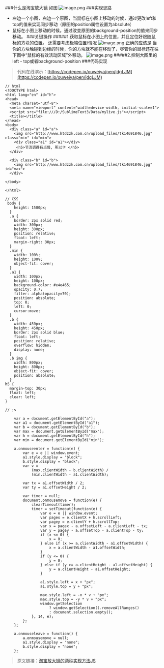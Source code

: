 ###什么是淘宝放大镜
如图
![image.png](https://upload-images.jianshu.io/upload_images/12877063-11f7c6af1f537551.png?imageMogr2/auto-orient/strip%7CimageView2/2/w/1240)
###实现思路
- 左边一个小图，右边一个原图，当鼠标在小图上移动的时候，通过更改left和top的值来实现同步移动（原图的position属性设置为absolute）
- 鼠标在小图上移动的时候，通过改变原图的background-position的值来同步移动。
###关键操作
#####1.获取鼠标在小图上的位置，并且定位好跟随鼠标的方块的位置。
还需要考虑极端位置/情况
![image.png](https://upload-images.jianshu.io/upload_images/12877063-5a3e7577ab1c6689.png?imageMogr2/auto-orient/strip%7CimageView2/2/w/1240)
正确的应该是 当你的方块触碰到边缘的时候，你的方块就不能在移动了，尽管你的鼠标还在往下图中“鼠标的有效活动区域”外移动。
![image.png](https://upload-images.jianshu.io/upload_images/12877063-bb3516b036da3a11.png?imageMogr2/auto-orient/strip%7CimageView2/2/w/1240)
#####2.控制大图里的left - top或者background-position
###代码实现
> 代码在线演示：[https://codepen.io/ouweiya/pen/jdgLJM](https://codepen.io/ouweiya/pen/jdgLJM)
```
// html
<!DOCTYPE html>
<html lang="en" id="h">
<head>
  <meta charset="utf-8">
  <meta name="viewport" content="width=device-width, initial-scale=1">
  <script src="file:///D:/SublimeText3/Data/mylive.js"></script>
  <title></title>
</head>
<body>
  <div class="a" id="a">
    <img src="http://www.htdzzk.com.cn/upload_files/tk14691846.jpg" class="min" id="min">
    <div class="a1" id="a1"></div>
     <h5>节流调得有点慢, 所以卡 </h5>
  </div>
  
  <div class="b" id="b">
    <img src="http://www.htdzzk.com.cn/upload_files/tk14691846.jpg" id="max">
  </div>

</body>
  
</html>
```
```
// CSS
 body {
    height: 1500px;
  }
  .a {
    border: 2px solid red;
    width: 300px;
    height: 300px;
    position: relative;
    float: left;
    margin-right: 30px;
  }
  .min {
    width: 100%;
    height: 100%;
    object-fit: cover;
  }
  .a1 {
    width: 100px;
    height: 100px;
    background-color: #e4e465;
    opacity: 0.7;
    filter: alpha(opacity=70);
    position: absolute;
    top: 0;
    left: 0;
    cursor:move;
  }
  .b {
    width: 450px;
    height: 450px;
    border: 2px solid blue;
    float: left;
    position: relative;
    overflow: hidden;
    display: none;
  }
  .b img {
    width: 800px;
    height: 800px;
    object-fit: cover;
    position: absolute;
  }
h5 {
  margin-top: 30px;
  float: left;
  clear: left;
}
```
```
// js

    var a = document.getElementById("a");
    var a1 = document.getElementById("a1");
    var b = document.getElementById("b");
    var max = document.getElementById("max");
    var h = document.getElementById("h");
    var min = document.getElementById("min");

    a.onmouseenter = function(e) {
        var e = e || window.event;
        a1.style.display = "block";
        b.style.display = "block";
        var v =
            (max.clientWidth - b.clientWidth) /
            (min.clientWidth - a1.clientWidth);

        var tx = a1.offsetWidth / 2;
        var ty = a1.offsetHeight / 2;

        var timer = null;
        document.onmousemove = function(e) {
            clearTimeout(timer);
            timer = setTimeout(function(e) {
                var e = e || window.event;
                var pagex = e.clientX + h.scrollLeft;
                var pagey = e.clientY + h.scrollTop;
                var x = pagex - a.offsetLeft - a.clientLeft - tx;
                var y = pagey - a.offsetTop - a.clientTop - ty;
                if (x <= 0) {
                    x = 0;
                } else if (x >= a.clientWidth - a1.offsetWidth) {
                    x = a.clientWidth - a1.offsetWidth;
                }
                if (y <= 0) {
                    y = 0;
                } else if (y >= a.clientHeight - a1.offsetHeight) {
                    y = a.clientHeight - a1.offsetHeight;
                }

                a1.style.left = x + "px";
                a1.style.top = y + "px";

                max.style.left = -x * v + "px";
                max.style.top = -y * v + "px";
                window.getSelection
                    ? window.getSelection().removeAllRanges()
                    : document.selection.empty();
            }, 14, e);
        };
    };

    a.onmouseleave = function() {
        a.onmousemove = null;
        a1.style.display = "none";
        b.style.display = "none";
    };

```


> 原文链接：[淘宝放大镜的两种实现方法JS](https://segmentfault.com/a/1190000018260168)
